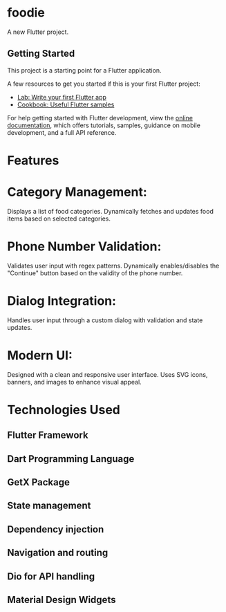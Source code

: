 # foodie

A new Flutter project.

## Getting Started

This project is a starting point for a Flutter application.

A few resources to get you started if this is your first Flutter project:

- [Lab: Write your first Flutter app](https://docs.flutter.dev/get-started/codelab)
- [Cookbook: Useful Flutter samples](https://docs.flutter.dev/cookbook)

For help getting started with Flutter development, view the
[online documentation](https://docs.flutter.dev/), which offers tutorials,
samples, guidance on mobile development, and a full API reference.

# Features
# Category Management:
Displays a list of food categories.
Dynamically fetches and updates food items based on selected categories.
# Phone Number Validation:
Validates user input with regex patterns.
Dynamically enables/disables the "Continue" button based on the validity of the phone number.

# Dialog Integration:
Handles user input through a custom dialog with validation and state updates.

# Modern UI:
Designed with a clean and responsive user interface.
Uses SVG icons, banners, and images to enhance visual appeal.

# Technologies Used
## Flutter Framework
## Dart Programming Language
## GetX Package
## State management
## Dependency injection
## Navigation and routing
## Dio for API handling
## Material Design Widgets
